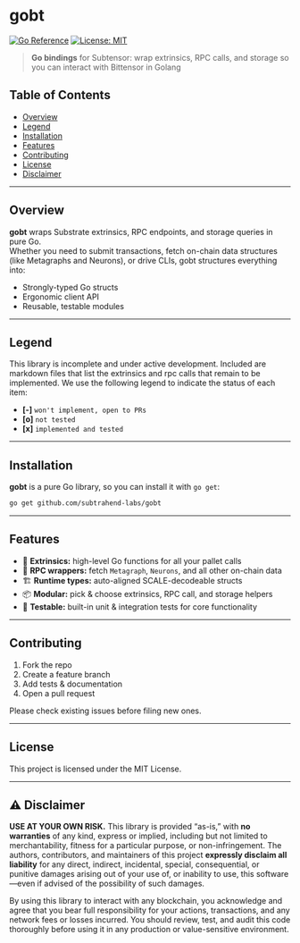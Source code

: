 # gobt

[![Go Reference](https://pkg.go.dev/badge/github.com/subtrahend-labs/gobt.svg)](https://pkg.go.dev/github.com/subtrahend-labs/gobt)
[![License: MIT](https://img.shields.io/badge/License-MIT-blue.svg)](./LICENSE)

> **Go bindings** for Subtensor: wrap extrinsics, RPC calls, and storage so you
> can interact with Bittensor in Golang

## Table of Contents

- [Overview](#overview)
- [Legend](#legend)
- [Installation](#installation)
- [Features](#features)
- [Contributing](#contributing)
- [License](#license)
- [Disclaimer](#disclaimer)

______________________________________________________________________

## Overview

**gobt** wraps Substrate extrinsics, RPC endpoints, and storage queries in pure
Go.\
Whether you need to submit transactions, fetch on-chain data structures
(like Metagraphs and Neurons), or drive CLIs, gobt structures everything into:

- Strongly-typed Go structs
- Ergonomic client API
- Reusable, testable modules

______________________________________________________________________

## Legend

This library is incomplete and under active development. Included are markdown
files that list the extrinsics and rpc calls that remain to be implemented. We
use the following legend to indicate the status of each item:

- **\[-\]** `won't implement, open to PRs`
- **\[o\]** `not tested`
- **\[x\]** `implemented and tested`

______________________________________________________________________

## Installation

**gobt** is a pure Go library, so you can install it with `go get`:

```bash
go get github.com/subtrahend-labs/gobt
```

______________________________________________________________________

## Features

- 🚀 **Extrinsics:** high-level Go functions for all your pallet calls
- 🔗 **RPC wrappers:** fetch `Metagraph`, `Neurons`, and all other on-chain data
- 🏗️ **Runtime types:** auto-aligned SCALE-decodeable structs
- 📦 **Modular:** pick & choose extrinsics, RPC call, and storage helpers
- 🧪 **Testable:** built-in unit & integration tests for core functionality

______________________________________________________________________

## Contributing

1. Fork the repo
1. Create a feature branch
1. Add tests & documentation
1. Open a pull request

Please check existing issues before filing new ones.

______________________________________________________________________

## License

This project is licensed under the MIT License.

______________________________________________________________________

<a name="disclaimer"></a>

## ⚠️ Disclaimer

**USE AT YOUR OWN RISK.** This library is provided “as-is,” with **no
warranties** of any kind, express or implied, including but not limited to
merchantability, fitness for a particular purpose, or non-infringement. The
authors, contributors, and maintainers of this project **expressly disclaim all
liability** for any direct, indirect, incidental, special, consequential, or
punitive damages arising out of your use of, or inability to use, this
software—even if advised of the possibility of such damages.

By using this library to interact with any blockchain, you acknowledge and agree
that you bear full responsibility for your actions, transactions, and any
network fees or losses incurred. You should review, test, and audit this code
thoroughly before using it in any production or value-sensitive environment.
